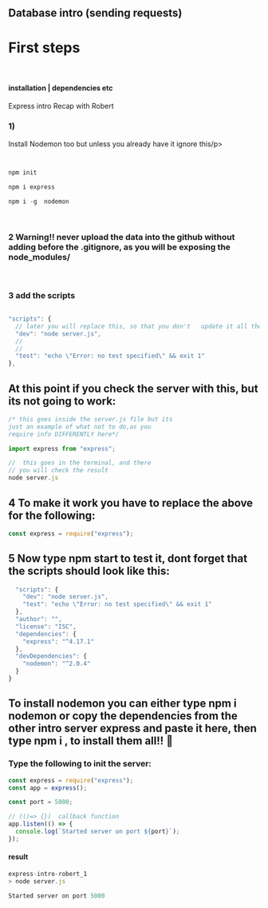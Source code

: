 ## Database intro (sending requests)

# First steps

<br>

#### installation | dependencies etc

<p>Express intro Recap with Robert</p>

### 1)

<p>Install Nodemon too but unless you already have it ignore this/p>

```javascript


npm init

npm i express

npm i -g  nodemon


```

<br>

### 2 Warning!! never upload the data into the github without adding before the .gitignore, as you will be exposing the node_modules/

<br>

### 3 add the scripts

```javascript

"scripts": {
  // later you will replace this, so that you don't   update it all the time.
  "dev": "node server.js",
  //
  //
  "test": "echo \"Error: no test specified\" && exit 1"
},

```

## At this point if you check the server with this, but its not going to work:

<!-- try command + strg plus v , it will open another tab in vs that will help you visualize the readme  -->

```javascript
/* this goes inside the server.js file but its
just an example of what not to do,as you
require info DIFFERENTLY here*/

import express from "express";

//  this goes in the terminal, and there
// you will check the result
node server.js

```

## 4 To make it work you have to replace the above for the following:

```javascript
const express = require("express");
```

## 5 Now type npm start to test it, dont forget that the scripts should look like this:

```javascript
  "scripts": {
    "dev": "node server.js",
    "test": "echo \"Error: no test specified\" && exit 1"
  },
  "author": "",
  "license": "ISC",
  "dependencies": {
    "express": "^4.17.1"
  },
  "devDependencies": {
    "nodemon": "^2.0.4"
  }
}
```

## To install nodemon you can either type npm i nodemon or copy the dependencies from the other intro server express and paste it here, then type npm i , to install them all!! :bat:

### Type the following to init the server:

```javascript
const express = require("express");
const app = express();

const port = 5000;

// (()=> {})  callback function
app.listen(() => {
  console.log(`Started server on port ${port}`);
});
```

#### result

```javascript
express-intro-robert_1
> node server.js

Started server on port 5000
```
